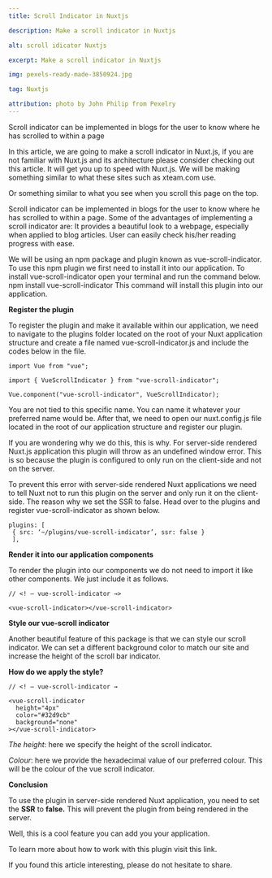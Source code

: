 ```yaml
---
title: Scroll Indicator in Nuxtjs

description: Make a scroll indicator in Nuxtjs

alt: scroll idicator Nuxtjs

excerpt: Make a scroll indicator in Nuxtjs

img: pexels-ready-made-3850924.jpg

tag: Nuxtjs

attribution: photo by John Philip from Pexelry
---
```


Scroll indicator can be implemented in blogs for the user to know where he has scrolled to within a page

In this article, we are going to make a scroll indicator in Nuxt.js, if you are not familiar with Nuxt.js and its architecture please consider checking out this article. It will get you up to speed with Nuxt.js. We will be making something similar to what these sites such as xteam.com use.

Or something similar to what you see when you scroll this page on the top.

Scroll indicator can be implemented in blogs for the user to know where he has scrolled to within a page. Some of the advantages of implementing a scroll indicator are:
It provides a beautiful look to a webpage, especially when applied to blog articles.
User can easily check his/her reading progress with ease.

We will be using an npm package and plugin known as vue-scroll-indicator.
To use this npm plugin we first need to install it into our application.
To install vue-scroll-indicator open your terminal and run the command below.
npm install vue-scroll-indicator
This command will install this plugin into our application.

**Register the plugin**

To register the plugin and make it available within our application, we need to navigate to the plugins folder located on the root of your Nuxt application structure and create a file named vue-scroll-indicator.js and include the codes below in the file.

```js{1,3-5}[vue-scroll-indicator.js]
import Vue from "vue";

import { VueScrollIndicator } from "vue-scroll-indicator";

Vue.component("vue-scroll-indicator", VueScrollIndicator);
```

You are not tied to this specific name. You can name it whatever your preferred name would be.
After that, we need to open our nuxt.config.js file located in the root of our application structure and register our plugin.

If you are wondering why we do this, this is why.
For server-side rendered Nuxt.js application this plugin will throw as an undefined window error. This is so because the plugin is configured to only run on the client-side and not on the server.

To prevent this error with server-side rendered Nuxt applications we need to tell Nuxt not to run this plugin on the server and only run it on the client-side.
The reason why we set the SSR to false.
Head over to the plugins and register vue-scroll-indicator as shown below.

```js{1,3-5}
plugins: [
 { src: ‘~/plugins/vue-scroll-indicator’, ssr: false }
 ],

```

**Render it into our application components**

To render the plugin into our components we do not need to import it like other components. We just include it as follows.

```js{1,3-5}
// <! — vue-scroll-indicator →>

<vue-scroll-indicator></vue-scroll-indicator>
```

**Style our vue-scroll indicator**

Another beautiful feature of this package is that we can style our scroll indicator.
We can set a different background color to match our site and increase the height of the scroll bar indicator.

**How do we apply the style?**

```js{1,3-5}
// <! — vue-scroll-indicator →

<vue-scroll-indicator
  height="4px"
  color="#32d9cb"
  background="none"
></vue-scroll-indicator>
```

_The height_: here we specify the height of the scroll indicator.

_Colour_: here we provide the hexadecimal value of our preferred colour. This will be the colour of the vue scroll indicator.

**Conclusion**

To use the plugin in server-side rendered Nuxt application, you need to set the **SSR** to **false.**
This will prevent the plugin from being rendered in the server.

Well, this is a cool feature you can add you your application.

To learn more about how to work with this plugin visit this link.

If you found this article interesting, please do not hesitate to share.
